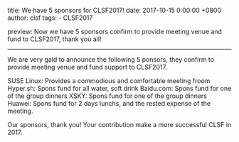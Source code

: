 title: We have 5 sponsors for CLSF2017! 
date: 2017-10-15 0:00:00 +0800
author: clsf 
tags:
    - CLSF2017

preview: Now we have 5 sponsors confirm to provide meeting venue and fund to CLSF2017, thank you all!

---

We are very gald to announce the following 5 ponsors, they confirm to provide meeting venue and fund support to CLSF2017.

SUSE Linux: Provides a commodious and comfortable meeting froom
Hyper.sh: Spons fund for all water, soft drink
Baidu.com: Spons fund for one of the group dinners
XSKY: Spons fund for one of the group dinners
Huawei: Spons fund for 2 days lunchs, and the rested expense of the meeting.

Our sponsors, thank you! Your contribution make a more successful CLSF in 2017.


